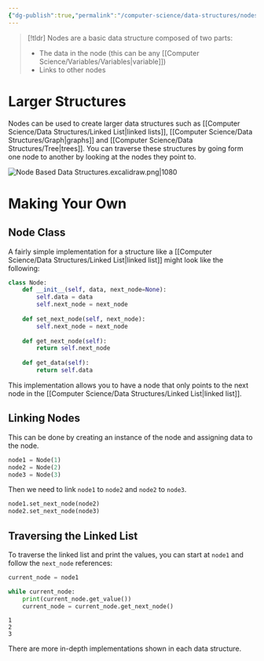 ```yaml
---
{"dg-publish":true,"permalink":"/computer-science/data-structures/nodes/","tags":["unfinished"]}
---
```


> [!tldr]
> Nodes are a basic data structure composed of two parts:
> - The data in the node (this can be any [[Computer Science/Variables/Variables\|variable]])
> - Links to other nodes

# Larger Structures

Nodes can be used to create larger data structures such as [[Computer Science/Data Structures/Linked List\|linked lists]], [[Computer Science/Data Structures/Graph\|graphs]] and [[Computer Science/Data Structures/Tree\|trees]]. You can traverse these structures by going form one node to another by looking at the nodes they point to.


![Node Based Data Structures.excalidraw.png|1080](/img/user/Excalidraw/Node%20Based%20Data%20Structures.excalidraw.png)



# Making Your Own

## Node Class

A fairly simple implementation for a structure like a [[Computer Science/Data Structures/Linked List\|linked list]] might look like the following:

```python
class Node:
	def __init__(self, data, next_node=None):
		self.data = data
		self.next_node = next_node
	
	def set_next_node(self, next_node):
		self.next_node = next_node
	
	def get_next_node(self):
		return self.next_node
	
	def get_data(self):
		return self.data
```

This implementation allows you to have a node that only points to the next node in the [[Computer Science/Data Structures/Linked List\|linked list]]. 

## Linking Nodes

This can be done by creating an instance of the node and assigning data to the node.

```python
node1 = Node(1)
node2 = Node(2)
node3 = Node(3)
```

Then we need to link `node1` to `node2` and `node2` to `node3`.

```python
node1.set_next_node(node2)
node2.set_next_node(node3)
```

## Traversing the Linked List

To traverse the linked list and print the values, you can start at `node1` and follow the `next_node` references:

```python
current_node = node1

while current_node:
    print(current_node.get_value())
    current_node = current_node.get_next_node()
```
```output
1
2
3
```

There are more in-depth implementations shown in each data structure.